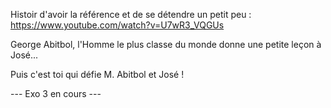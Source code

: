 Histoir d'avoir la référence et de se détendre un petit peu :
https://www.youtube.com/watch?v=U7wR3_VQGUs

George Abitbol, l'Homme le plus classe du monde donne une petite leçon à José...

Puis c'est toi qui défie M. Abitbol et José !

--- Exo 3 en cours ---
